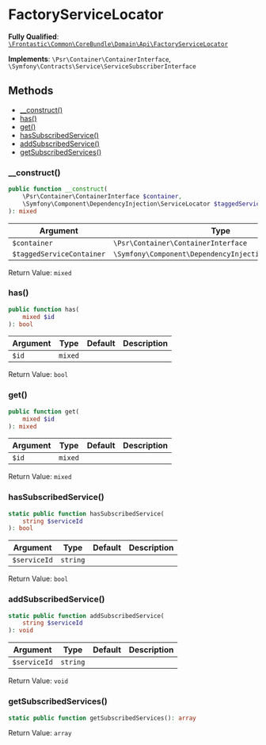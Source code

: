 #  FactoryServiceLocator

**Fully Qualified**: [`\Frontastic\Common\CoreBundle\Domain\Api\FactoryServiceLocator`](../../../../../src/php/CoreBundle/Domain/Api/FactoryServiceLocator.php)

**Implements**: `\Psr\Container\ContainerInterface`, `\Symfony\Contracts\Service\ServiceSubscriberInterface`

## Methods

* [__construct()](#__construct)
* [has()](#has)
* [get()](#get)
* [hasSubscribedService()](#hassubscribedservice)
* [addSubscribedService()](#addsubscribedservice)
* [getSubscribedServices()](#getsubscribedservices)

### __construct()

```php
public function __construct(
    \Psr\Container\ContainerInterface $container,
    \Symfony\Component\DependencyInjection\ServiceLocator $taggedServiceContainer
): mixed
```

Argument|Type|Default|Description
--------|----|-------|-----------
`$container`|`\Psr\Container\ContainerInterface`||
`$taggedServiceContainer`|`\Symfony\Component\DependencyInjection\ServiceLocator`||

Return Value: `mixed`

### has()

```php
public function has(
    mixed $id
): bool
```

Argument|Type|Default|Description
--------|----|-------|-----------
`$id`|`mixed`||

Return Value: `bool`

### get()

```php
public function get(
    mixed $id
): mixed
```

Argument|Type|Default|Description
--------|----|-------|-----------
`$id`|`mixed`||

Return Value: `mixed`

### hasSubscribedService()

```php
static public function hasSubscribedService(
    string $serviceId
): bool
```

Argument|Type|Default|Description
--------|----|-------|-----------
`$serviceId`|`string`||

Return Value: `bool`

### addSubscribedService()

```php
static public function addSubscribedService(
    string $serviceId
): void
```

Argument|Type|Default|Description
--------|----|-------|-----------
`$serviceId`|`string`||

Return Value: `void`

### getSubscribedServices()

```php
static public function getSubscribedServices(): array
```

Return Value: `array`

